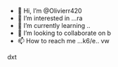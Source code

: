 - 👋 Hi, I’m @Olivierr420
- 👀 I’m interested in ...ra
- 🌱 I’m currently learning ..
- 💞️ I’m looking to collaborate on b
- 📫 How to reach me ...k6/e..
vw
<!--trtg
olivierr420/olivierr420 is a ✨ special ✨ repository becauswe its `README.md` (this file) appears on your GitHub profile.
You can click the Preview link to take a look at your changes.
--->dxt

